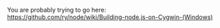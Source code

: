 You are probably trying to go here: <https://github.com/ry/node/wiki/Building-node.js-on-Cygwin-(Windows)>